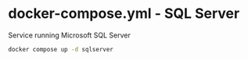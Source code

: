 # docker-compose.yml - SQL Server

Service running Microsoft SQL Server

```bash
docker compose up -d sqlserver
```
